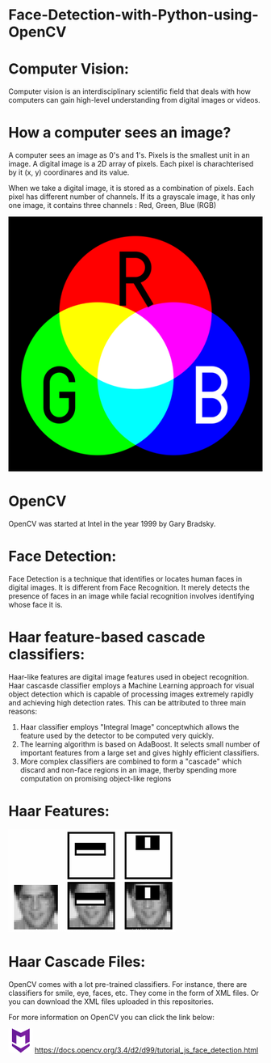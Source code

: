 # Face-Detection-with-Python-using-OpenCV

# Computer Vision:

Computer vision is an interdisciplinary scientific field that deals with how computers can gain high-level understanding from digital images or videos.

# How a computer sees an image?

A computer sees an image as 0's and 1's. Pixels is the smallest unit in an image. A digital image is a 2D array of pixels. Each pixel is charachterised by it (x, y) coordinares and its value.

When we take a digital image, it is stored as a combination of pixels. Each pixel has different number of channels. If its a grayscale image, it has only one image, it contains three channels : Red, Green, Blue (RGB)

![github-small](images/RGB.svg.png)

# OpenCV

OpenCV was started at Intel in the year 1999 by Gary Bradsky.

# Face Detection:

Face Detection is a technique that identifies or locates human faces in digital images.
It is different from Face Recognition.
It merely detects the presence of faces in an image while facial recognition involves identifying whose face it is.

# Haar feature-based cascade classifiers:

Haar-like features are digital image features used in obeject recognition.
Haar cascasde classifier employs a Machine Learning approach for visual object detection which is capable of processing images extremely rapidly and achieving high detection rates. This can be attributed to three main reasons:

1) Haar classifier employs "Integral Image" conceptwhich allows the feature used by the detector to be computed very quickly.
2) The learning algorithm is based on AdaBoost. It selects small number of important features from a large set and gives highly efficient classifiers.
3) More complex classifiers are combined to form a "cascade" which discard and non-face regions in an image, therby spending more computation on promising object-like regions

# Haar Features:
![](images/haar.png)

# Haar Cascade Files:

OpenCV comes with a lot pre-trained classifiers. For instance, there are classifiers for smile, eye, faces, etc. 
They come in the form of XML files.
Or you can download the XML files uploaded in this repositories. 

For more information on OpenCV you can click the link below:

![](inline/icon48.png) https://docs.opencv.org/3.4/d2/d99/tutorial_js_face_detection.html
